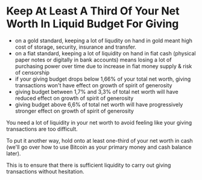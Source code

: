 # Keep At Least A Third Of Your Net Worth In Liquid Budget For Giving

* on a gold standard, keeping a lot of liqudity on hand in gold meant high cost of storage, security, insurance and transfer.
* on a fiat standard, keeping a lot of liquidity on hand in fiat cash (physical paper notes or digitally in bank accounts) means losing a lot of purchasing power over time due to increase in fiat money supply & risk of censorship
* if your giving budget drops below 1,66% of your total net worth, giving transactions won't have effect on growth of spirit of generosity
* giving budget between 1,7% and 3,3% of total net worth will have reduced effect on growth of spirit of generosity
* giving budget above 6,6% of total net worth will have progressively stronger effect on growth of spirit of generosity

You need a lot of liquidity in your net worth to avoid feeling like your giving transactions are too difficult.

To put it another way, hold onto at least one-third of your net worth in cash (we'll go over how to use Bitcoin as your primary money and cash balance later).

This is to ensure that there is sufficient liquidity to carry out giving transactions without hesitation.
